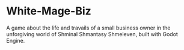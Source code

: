 # White-Mage-Biz
 A game about the life and travails of a small business owner in the unforgiving world of Shminal Shmantasy Shmeleven, built with Godot Engine.
